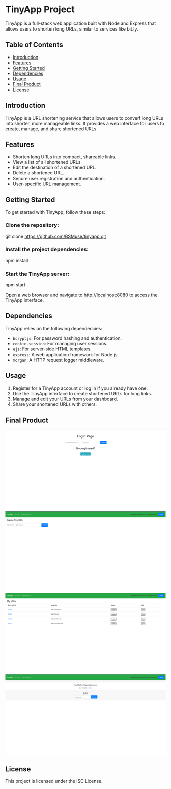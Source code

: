 # TinyApp Project

TinyApp is a full-stack web application built with Node and Express that allows users to shorten long URLs, similar to services like bit.ly.

## Table of Contents
- [Introduction](#introduction)
- [Features](#features)
- [Getting Started](#getting-started)
- [Dependencies](#dependencies)
- [Usage](#usage)
- [Final Product](#final-product)
- [License](#license)

## Introduction

TinyApp is a URL shortening service that allows users to convert long URLs into shorter, more manageable links. It provides a web interface for users to create, manage, and share shortened URLs.

## Features

- Shorten long URLs into compact, shareable links.
- View a list of all shortened URLs.
- Edit the destination of a shortened URL.
- Delete a shortened URL.
- Secure user registration and authentication.
- User-specific URL management.


## Getting Started

To get started with TinyApp, follow these steps:

### Clone the repository:
git clone https://github.com/BSMuse/tinyapp.git

### Install the project dependencies:
npm install

### Start the TinyApp server:
npm start


Open a web browser and navigate to [http://localhost:8080](http://localhost:8080) to access the TinyApp interface.

## Dependencies

TinyApp relies on the following dependencies:

- `bcryptjs`: For password hashing and authentication.
- `cookie-session`: For managing user sessions.
- `ejs`: For server-side HTML templates.
- `express`: A web application framework for Node.js.
- `morgan`: A HTTP request logger middleware.

## Usage

1. Register for a TinyApp account or log in if you already have one.
2. Use the TinyApp interface to create shortened URLs for long links.
3. Manage and edit your URLs from your dashboard.
4. Share your shortened URLs with others.

## Final Product

!["Screenshot of login page"](https://github.com/BSMuse/tinyapp/blob/master/docs/login_page.png?raw=true)
!["Screenshot of TinyURL creation page"](https://github.com/BSMuse/tinyapp/blob/master/docs/create_tinyurl.png?raw=true)
!["Screenshot of index for links"](https://github.com/BSMuse/tinyapp/blob/master/docs/index.png?raw=true)
!["Screenshot of TinyURL edit page"](https://github.com/BSMuse/tinyapp/blob/master/docs/new_url.png?raw=true)

## License

This project is licensed under the ISC License.
